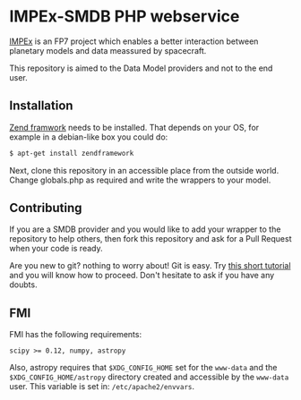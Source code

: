 IMPEx-SMDB PHP webservice
=========================

[IMPEx](http://impex-fp7.oeaw.ac.at/) is an FP7 project which enables a better interaction between planetary models and data meassured by spacecraft.

This repository is aimed to the Data Model providers and not to the end user.

Installation
------------

[Zend framwork](http://framework.zend.com/) needs to be installed. That depends on your OS, for example in a debian-like box you could do:

```bash
$ apt-get install zendframework
```

Next, clone this repository in an accessible place from the outside world.
Change globals.php as required and write the wrappers to your model.

Contributing
------------

If you are a SMDB provider and you would like to add your wrapper to the repository to help others, then fork this repository and ask for a Pull Request when your code is ready.

Are you new to git? nothing to worry about! Git is easy. Try [this short tutorial](http://try.github.io/) and you will know how to proceed.  Don't hesitate to ask if you have any doubts.

FMI
---

FMI has the following requirements:

```scipy >= 0.12, numpy, astropy```

Also, astropy requires that ```$XDG_CONFIG_HOME``` set for the ```www-data``` and the ```$XDG_CONFIG_HOME/astropy``` directory created and accessible by the ```www-data``` user.  This variable is set in: ```/etc/apache2/envvars```.

